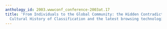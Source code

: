 ```yaml
---
anthology_id: 2003.wwwconf_conference-2003at.17
title: 'From Individuals to the Global Community: the Hidden Contradiction of the
  Cultural History of Classification and the latest browsing technologies'
---
```

